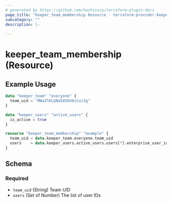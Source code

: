 ```yaml
---
# generated by https://github.com/hashicorp/terraform-plugin-docs
page_title: "keeper_team_membership Resource - terraform-provider-keeper"
subcategory: ""
description: |-
  
---
```


# keeper_team_membership (Resource)



## Example Usage

```terraform
data "keeper_team" "everyone" {
  team_uid = "MWaZlKLGNa585bX6sCui3g"
}

data "keeper_users" "active_users" {
  is_active = true
}

resource "keeper_team_membership" "example" {
  team_uid = data.keeper_team.everyone.team_uid
  users    = data.keeper_users.active_users.users[*].enterprise_user_id
}
```

<!-- schema generated by tfplugindocs -->
## Schema

### Required

- `team_uid` (String) Team UID
- `users` (Set of Number) The list of user IDs
